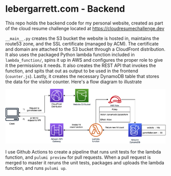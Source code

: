 # lebergarrett.com - Backend

This repo holds the backend code for my personal website, created as part of the cloud resume challenge located at <https://cloudresumechallenge.dev>

`__main__.py` creates the S3 bucket the website is hosted in, maintains the route53 zone, and the SSL certificate (managed by ACM). The certificate and domain are attached to the S3 bucket through a CloudFront distribution. It also uses the packaged Python lambda function included in `lambda_function/`, spins it up in AWS and configures the proper role to give it the permissions it needs. It also creates the REST API that invokes the function, and spits that out as output to be used in the frontend (`counter.js`). Lastly, it creates the necessary DynamoDB table that stores the data for the visitor counter. Here's a flow diagram to illustrate

![Flow Diagram](assets/flow-diagram.png)

I use Github Actions to create a pipeline that runs unit tests for the lambda function, and `pulumi preview` for pull requests. When a pull request is merged to master it reruns the unit tests, packages and uploads the lambda function, and runs `pulumi up`.

